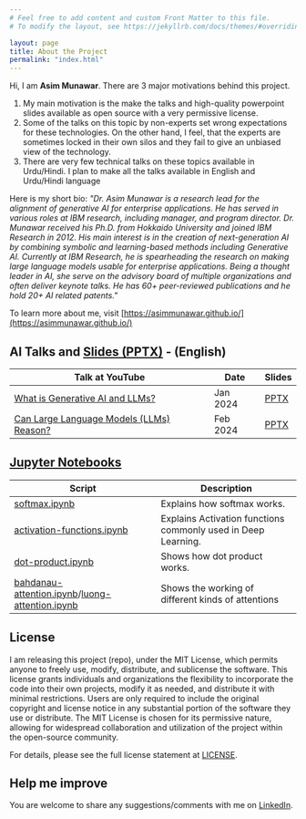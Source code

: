 ```yaml
---
# Feel free to add content and custom Front Matter to this file.
# To modify the layout, see https://jekyllrb.com/docs/themes/#overriding-theme-defaults

layout: page
title: About the Project
permalink: "index.html"
---
```


Hi, I am **Asim Munawar**. There are 3 major motivations behind this project. 

1. My main motivation is the make the talks and high-quality powerpoint slides available as open source with a very permissive license. 
1. Some of the talks on this topic by non-experts set wrong expectations for these technologies. On the other hand, I feel, that the experts are sometimes locked in their own silos and they fail to give an unbiased view of the technology. 
1. There are very few technical talks on these topics available in Urdu/Hindi. I plan to make all the talks available in English and Urdu/Hindi language

Here is my short bio: _"Dr. Asim Munawar is a research lead for the alignment of generative AI for enterprise applications. He has served in various roles at IBM research, including manager, and program director. Dr. Munawar received his Ph.D. from Hokkaido University and joined IBM Research in 2012. His main interest is in the creation of next-generation AI by combining symbolic and learning-based methods including Generative AI. Currently at IBM Research, he is spearheading the research on making large language models usable for enterprise applications. Being a thought leader in AI, she serve on the advisory board of multiple organizations and often deliver keynote talks. He has 60+ peer-reviewed publications and he hold 20+ AI related patents."_

To learn more about me, visit [https://asimmunawar.github.io/](https://asimmunawar.github.io/)

## AI Talks and [Slides (PPTX)](https://github.com/asimmunawar/ml-course/docs/presentations) - (English)

| Talk at YouTube    | Date    | Slides  |
| ------------------ | ------- | ------- |
| [What is Generative AI and LLMs?](https://youtu.be/AneKPA_0b0s?si=mnalVtWn0xMS_PEp)  | Jan 2024   | [PPTX](https://github.com/asimmunawar/ml-course/blob/main/docs/presentations/WhatIsGenAI202401.pptx) |
| [Can Large Language Models (LLMs) Reason?](https://youtu.be/RXG85xI23-o?si=4BTeNuh4iRQm9Asy) | Feb 2024 | [PPTX](https://github.com/asimmunawar/ml-course/blob/main/docs/presentations/ReasoningWithLLMs202402.pptx) |


## [Jupyter Notebooks](https://github.com/asimmunawar/ml-course/tree/main/src/jupyter-notebooks)

| Script    | Description |
| ------ | ------- |
| [softmax.ipynb](https://github.com/asimmunawar/ml-course/blob/main/src/jupyter-notebooks/softmax.ipynb)   | Explains how softmax works.    |
| [activation-functions.ipynb](https://github.com/asimmunawar/ml-course/blob/main/src/jupyter-notebooks/activation-functions.ipynb)   | Explains Activation functions commonly used in Deep Learning.   |
| [dot-product.ipynb](https://github.com/asimmunawar/ml-course/blob/main/src/jupyter-notebooks/dot-product.ipynb)   | Shows how dot product works.   |
| [bahdanau-attention.ipynb](https://github.com/asimmunawar/ml-course/blob/main/src/jupyter-notebooks/bahdanau-attention.ipynb)/[luong-attention.ipynb](https://github.com/asimmunawar/ml-course/blob/main/src/jupyter-notebooks/luong-attention.ipynb) | Shows the working of different kinds of attentions |

## License
I am releasing this project (repo), under the MIT License, which permits anyone to freely use, modify, distribute, and sublicense the software. This license grants individuals and organizations the flexibility to incorporate the code into their own projects, modify it as needed, and distribute it with minimal restrictions. Users are only required to include the original copyright and license notice in any substantial portion of the software they use or distribute. The MIT License is chosen for its permissive nature, allowing for widespread collaboration and utilization of the project within the open-source community.

For details, please see the full license statement at [LICENSE](https://github.com/asimmunawar/ml-course/blob/main/License).


## Help me improve
You are welcome to share any suggestions/comments with me on [LinkedIn](https://www.linkedin.com/in/asimmunawar/).